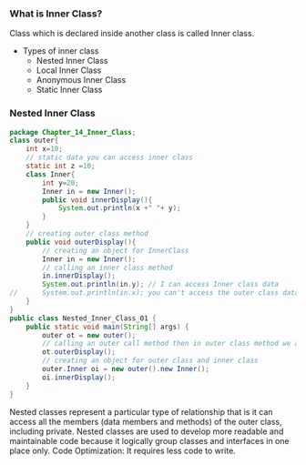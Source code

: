 ### What is Inner Class?
Class which is declared inside another class is called Inner class.

* Types of inner class
  - Nested Inner Class
  - Local Inner Class
  - Anonymous Inner Class
  - Static Inner Class

### Nested Inner Class

```java
package Chapter_14_Inner_Class;
class outer{
    int x=10;
    // static data you can access inner class
    static int z =10;
    class Inner{
        int y=20;
        Inner in = new Inner();
        public void innerDisplay(){
            System.out.println(x +" "+ y);
        }
    }
    // creating outer class method
    public void outerDisplay(){
        // creating an object for InnerClass
        Inner in = new Inner();
        // calling an inner class method
        in.innerDisplay();
        System.out.println(in.y); // I can access Inner class data
//      System.out.println(in.x); you can't access the outer class data from inner class.
    }
}
public class Nested_Inner_Class_01 {
    public static void main(String[] args) {
        outer ot = new outer();
        // calling an outer call method then in outer class method we are calling inner class method
        ot.outerDisplay();
        // creating an object for outer class and inner class
        outer.Inner oi = new outer().new Inner();
        oi.innerDisplay();
    }
}
```

Nested classes represent a particular type of relationship that is it can access all the members (data members and methods) of the outer class, including private.
Nested classes are used to develop more readable and maintainable code because it logically group classes and interfaces in one place only.
Code Optimization: It requires less code to write.